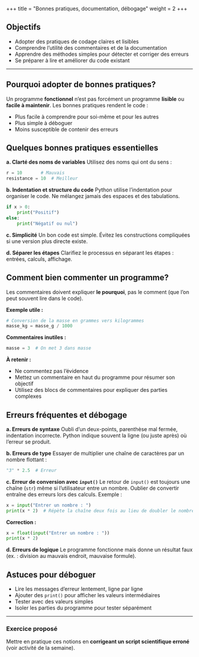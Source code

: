 +++
title = "Bonnes pratiques, documentation, débogage"
weight = 2
+++


## Objectifs

* Adopter des pratiques de codage claires et lisibles
* Comprendre l’utilité des commentaires et de la documentation
* Apprendre des méthodes simples pour détecter et corriger des erreurs
* Se préparer à lire et améliorer du code existant

---

## Pourquoi adopter de bonnes pratiques?

Un programme **fonctionnel** n’est pas forcément un programme **lisible** ou **facile à maintenir**. Les bonnes pratiques rendent le code :

* Plus facile à comprendre pour soi-même et pour les autres
* Plus simple à déboguer
* Moins susceptible de contenir des erreurs


## Quelques bonnes pratiques essentielles

**a. Clarté des noms de variables**
Utilisez des noms qui ont du sens :

```python
r = 10       # Mauvais  
resistance = 10  # Meilleur
```

**b. Indentation et structure du code**
Python utilise l’indentation pour organiser le code. Ne mélangez jamais des espaces et des tabulations.

```python
if x > 0:
    print("Positif")
else:
    print("Négatif ou nul")
```

**c. Simplicité**
Un bon code est simple. Évitez les constructions compliquées si une version plus directe existe.

**d. Séparer les étapes**
Clarifiez le processus en séparant les étapes : entrées, calculs, affichage.


## Comment bien commenter un programme?

Les commentaires doivent expliquer **le pourquoi**, pas le comment (que l’on peut souvent lire dans le code).

**Exemple utile :**

```python
# Conversion de la masse en grammes vers kilogrammes
masse_kg = masse_g / 1000
```

**Commentaires inutiles :**

```python
masse = 3  # On met 3 dans masse
```

**À retenir :**

* Ne commentez pas l’évidence
* Mettez un commentaire en haut du programme pour résumer son objectif
* Utilisez des blocs de commentaires pour expliquer des parties complexes


## Erreurs fréquentes et débogage

**a. Erreurs de syntaxe**
Oubli d’un deux-points, parenthèse mal fermée, indentation incorrecte.
Python indique souvent la ligne (ou juste après) où l’erreur se produit.

**b. Erreurs de type**
Essayer de multiplier une chaîne de caractères par un nombre flottant :

```python
"3" * 2.5  # Erreur
```

**c. Erreur de conversion avec `input()`**
Le retour de `input()` est toujours une chaîne (`str`) même si l’utilisateur entre un nombre. Oublier de convertir entraîne des erreurs lors des calculs.
Exemple :

```python
x = input("Entrer un nombre : ")
print(x * 2)  # Répète la chaîne deux fois au lieu de doubler le nombre
```

**Correction :**

```python
x = float(input("Entrer un nombre : "))
print(x * 2)
```

**d. Erreurs de logique**
Le programme fonctionne mais donne un résultat faux (ex. : division au mauvais endroit, mauvaise formule).


## Astuces pour déboguer

* Lire les messages d’erreur lentement, ligne par ligne
* Ajouter des `print()` pour afficher les valeurs intermédiaires
* Tester avec des valeurs simples
* Isoler les parties du programme pour tester séparément

---

### Exercice proposé

Mettre en pratique ces notions en **corrigeant un script scientifique erroné** (voir activité de la semaine).

